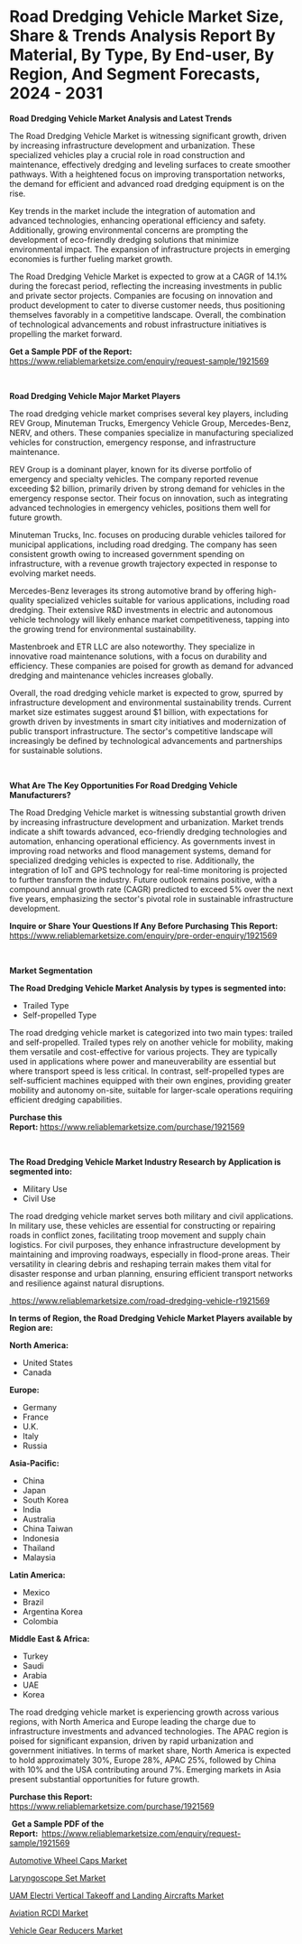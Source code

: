 <p><h1>Road Dredging Vehicle Market Size, Share & Trends Analysis Report By Material, By Type, By End-user, By Region, And Segment Forecasts, 2024 - 2031</h1></p><p><strong>Road Dredging Vehicle Market Analysis and Latest Trends</strong></p>
<p><p>The Road Dredging Vehicle Market is witnessing significant growth, driven by increasing infrastructure development and urbanization. These specialized vehicles play a crucial role in road construction and maintenance, effectively dredging and leveling surfaces to create smoother pathways. With a heightened focus on improving transportation networks, the demand for efficient and advanced road dredging equipment is on the rise.</p><p>Key trends in the market include the integration of automation and advanced technologies, enhancing operational efficiency and safety. Additionally, growing environmental concerns are prompting the development of eco-friendly dredging solutions that minimize environmental impact. The expansion of infrastructure projects in emerging economies is further fueling market growth.</p><p>The Road Dredging Vehicle Market is expected to grow at a CAGR of 14.1% during the forecast period, reflecting the increasing investments in public and private sector projects. Companies are focusing on innovation and product development to cater to diverse customer needs, thus positioning themselves favorably in a competitive landscape. Overall, the combination of technological advancements and robust infrastructure initiatives is propelling the market forward.</p></p>
<p><strong>Get a Sample PDF of the Report:&nbsp;</strong> <a href="https://www.reliablemarketsize.com/enquiry/request-sample/1921569?utm_campaign=1133&utm_medium=2&utm_source=Github&utm_content=ia&utm_term=04112024&utm_id=road-dredging-vehicle">https://www.reliablemarketsize.com/enquiry/request-sample/1921569</a></p>
<p>&nbsp;</p>
<p><strong>Road Dredging Vehicle Major Market Players</strong></p>
<p><p>The road dredging vehicle market comprises several key players, including REV Group, Minuteman Trucks, Emergency Vehicle Group, Mercedes-Benz, NERV, and others. These companies specialize in manufacturing specialized vehicles for construction, emergency response, and infrastructure maintenance.</p><p>REV Group is a dominant player, known for its diverse portfolio of emergency and specialty vehicles. The company reported revenue exceeding $2 billion, primarily driven by strong demand for vehicles in the emergency response sector. Their focus on innovation, such as integrating advanced technologies in emergency vehicles, positions them well for future growth.</p><p>Minuteman Trucks, Inc. focuses on producing durable vehicles tailored for municipal applications, including road dredging. The company has seen consistent growth owing to increased government spending on infrastructure, with a revenue growth trajectory expected in response to evolving market needs.</p><p>Mercedes-Benz leverages its strong automotive brand by offering high-quality specialized vehicles suitable for various applications, including road dredging. Their extensive R&D investments in electric and autonomous vehicle technology will likely enhance market competitiveness, tapping into the growing trend for environmental sustainability.</p><p>Mastenbroek and ETR LLC are also noteworthy. They specialize in innovative road maintenance solutions, with a focus on durability and efficiency. These companies are poised for growth as demand for advanced dredging and maintenance vehicles increases globally.</p><p>Overall, the road dredging vehicle market is expected to grow, spurred by infrastructure development and environmental sustainability trends. Current market size estimates suggest around $1 billion, with expectations for growth driven by investments in smart city initiatives and modernization of public transport infrastructure. The sector's competitive landscape will increasingly be defined by technological advancements and partnerships for sustainable solutions.</p></p>
<p>&nbsp;</p>
<p><strong>What Are The Key Opportunities For Road Dredging Vehicle Manufacturers?</strong></p>
<p><p>The Road Dredging Vehicle market is witnessing substantial growth driven by increasing infrastructure development and urbanization. Market trends indicate a shift towards advanced, eco-friendly dredging technologies and automation, enhancing operational efficiency. As governments invest in improving road networks and flood management systems, demand for specialized dredging vehicles is expected to rise. Additionally, the integration of IoT and GPS technology for real-time monitoring is projected to further transform the industry. Future outlook remains positive, with a compound annual growth rate (CAGR) predicted to exceed 5% over the next five years, emphasizing the sector's pivotal role in sustainable infrastructure development.</p></p>
<p><strong>Inquire or Share Your Questions If Any Before Purchasing This Report:</strong> <a href="https://www.reliablemarketsize.com/enquiry/pre-order-enquiry/1921569?utm_campaign=1133&utm_medium=2&utm_source=Github&utm_content=ia&utm_term=04112024&utm_id=road-dredging-vehicle">https://www.reliablemarketsize.com/enquiry/pre-order-enquiry/1921569</a></p>
<p>&nbsp;</p>
<p><strong>Market Segmentation</strong></p>
<p><strong>The Road Dredging Vehicle Market Analysis by types is segmented into:</strong></p>
<p><ul><li>Trailed Type</li><li>Self-propelled Type</li></ul></p>
<p><p>The road dredging vehicle market is categorized into two main types: trailed and self-propelled. Trailed types rely on another vehicle for mobility, making them versatile and cost-effective for various projects. They are typically used in applications where power and maneuverability are essential but where transport speed is less critical. In contrast, self-propelled types are self-sufficient machines equipped with their own engines, providing greater mobility and autonomy on-site, suitable for larger-scale operations requiring efficient dredging capabilities.</p></p>
<p><strong>Purchase this Report:&nbsp;</strong><a href="https://www.reliablemarketsize.com/purchase/1921569?utm_campaign=1133&utm_medium=2&utm_source=Github&utm_content=ia&utm_term=04112024&utm_id=road-dredging-vehicle">https://www.reliablemarketsize.com/purchase/1921569</a></p>
<p>&nbsp;</p>
<p><strong>The Road Dredging Vehicle Market Industry Research by Application is segmented into:</strong></p>
<p><ul><li>Military Use</li><li>Civil Use</li></ul></p>
<p><p>The road dredging vehicle market serves both military and civil applications. In military use, these vehicles are essential for constructing or repairing roads in conflict zones, facilitating troop movement and supply chain logistics. For civil purposes, they enhance infrastructure development by maintaining and improving roadways, especially in flood-prone areas. Their versatility in clearing debris and reshaping terrain makes them vital for disaster response and urban planning, ensuring efficient transport networks and resilience against natural disruptions.</p></p>
<p><a href="https://www.reliablemarketsize.com/road-dredging-vehicle-r1921569?utm_campaign=1133&utm_medium=2&utm_source=Github&utm_content=ia&utm_term=04112024&utm_id=road-dredging-vehicle">&nbsp;https://www.reliablemarketsize.com/road-dredging-vehicle-r1921569</a></p>
<p><strong>In terms of Region, the Road Dredging Vehicle Market Players available by Region are:</strong></p>
<p>
    <p> <strong> North America: </strong>
        <ul>
            <li>United States</li>
            <li>Canada</li>
        </ul>
        </p> 
    <p> <strong> Europe: </strong>
        <ul>
            <li>Germany</li>
            <li>France</li>
            <li>U.K.</li>
            <li>Italy</li>
            <li>Russia</li>
        </ul>
        </p> 
    <p> <strong> Asia-Pacific: </strong>
        <ul>
            <li>China</li>
            <li>Japan</li>
            <li>South Korea</li>
            <li>India</li>
            <li>Australia</li>
            <li>China Taiwan</li>
            <li>Indonesia</li>
            <li>Thailand</li>
            <li>Malaysia</li>
        </ul>
        </p> 
    <p> <strong> Latin America: </strong>
        <ul>
            <li>Mexico</li>
            <li>Brazil</li>
            <li>Argentina Korea</li>
            <li>Colombia</li>
        </ul>
        </p> 
    <p> <strong> Middle East & Africa: </strong>
        <ul>
            <li>Turkey</li>
            <li>Saudi</li>
            <li>Arabia</li>
            <li>UAE</li>
            <li>Korea</li>
        </ul>
    </p>
    </p>
<p><p>The road dredging vehicle market is experiencing growth across various regions, with North America and Europe leading the charge due to infrastructure investments and advanced technologies. The APAC region is poised for significant expansion, driven by rapid urbanization and government initiatives. In terms of market share, North America is expected to hold approximately 30%, Europe 28%, APAC 25%, followed by China with 10% and the USA contributing around 7%. Emerging markets in Asia present substantial opportunities for future growth.</p></p>
<p><strong>Purchase this Report: </strong><a href="https://www.reliablemarketsize.com/purchase/1921569?utm_campaign=1133&utm_medium=2&utm_source=Github&utm_content=ia&utm_term=04112024&utm_id=road-dredging-vehicle">https://www.reliablemarketsize.com/purchase/1921569</a></p>
<p>&nbsp;<strong>Get a Sample PDF of the Report:&nbsp;&nbsp;</strong><a href="https://www.reliablemarketsize.com/enquiry/request-sample/1921569?utm_campaign=1133&utm_medium=2&utm_source=Github&utm_content=ia&utm_term=04112024&utm_id=road-dredging-vehicle">https://www.reliablemarketsize.com/enquiry/request-sample/1921569</a></p>
<p><strong></strong></p>
<p><p><a href="https://github.com/WillieWoodard/Market-Research-Report-List-6/blob/main/automotive-wheel-caps-market.md?utm_campaign=1133&utm_medium=2&utm_source=Github&utm_content=ia&utm_term=04112024&utm_id=road-dredging-vehicle">Automotive Wheel Caps Market</a></p><p><a href="https://issuu.com/reportprime-2/docs/laryngoscope-set-market-size-2030.p_f0731effea37d1?utm_campaign=1133&utm_medium=2&utm_source=Github&utm_content=ia&utm_term=04112024&utm_id=road-dredging-vehicle">Laryngoscope Set Market</a></p><p><a href="https://github.com/rosalee3esue/Market-Research-Report-List-1/blob/main/uam-electri-vertical-takeoff-and-landing-aircrafts-market.md?utm_campaign=1133&utm_medium=2&utm_source=Github&utm_content=ia&utm_term=04112024&utm_id=road-dredging-vehicle">UAM Electri Vertical Takeoff and Landing Aircrafts Market</a></p><p><a href="https://github.com/sandygraoj2/Market-Research-Report-List-1/blob/main/aviation-rcdi-market.md?utm_campaign=1133&utm_medium=2&utm_source=Github&utm_content=ia&utm_term=04112024&utm_id=road-dredging-vehicle">Aviation RCDI Market</a></p><p><a href="https://github.com/lakeishabuahb/Market-Research-Report-List-1/blob/main/vehicle-gear-reducers-market.md?utm_campaign=1133&utm_medium=2&utm_source=Github&utm_content=ia&utm_term=04112024&utm_id=road-dredging-vehicle">Vehicle Gear Reducers Market</a></p></p>